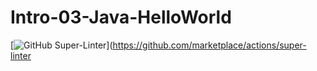 # Intro-03-Java-HelloWorld

[![GitHub Super-Linter](https://github.com/ICS4U-Programming-ChristopherDB/Intro-03-Java-HelloWorld/workflows/Lint%20Code%20Base/badge.svg)](https://github.com/marketplace/actions/super-linter
